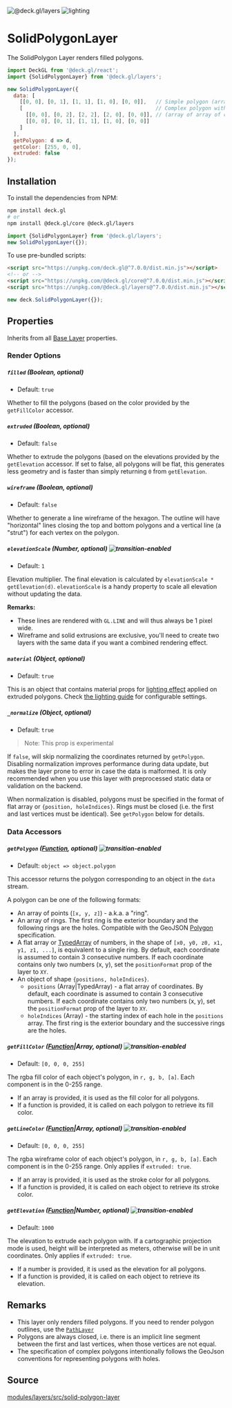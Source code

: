 <p class="badges">
  <img src="https://img.shields.io/badge/@deck.gl/layers-lightgrey.svg?style=flat-square" alt="@deck.gl/layers" />
  <img src="https://img.shields.io/badge/lighting-yes-blue.svg?style=flat-square" alt="lighting" />
</p>

# SolidPolygonLayer

The SolidPolygon Layer renders filled polygons.

```js
import DeckGL from '@deck.gl/react';
import {SolidPolygonLayer} from '@deck.gl/layers';

new SolidPolygonLayer({
  data: [
    [[0, 0], [0, 1], [1, 1], [1, 0], [0, 0]],   // Simple polygon (array of coords)
    [                                           // Complex polygon with one hole
      [[0, 0], [0, 2], [2, 2], [2, 0], [0, 0]], // (array of array of coords)
      [[0, 0], [0, 1], [1, 1], [1, 0], [0, 0]]
    ]
  ],
  getPolygon: d => d,
  getColor: [255, 0, 0],
  extruded: false
});
```


## Installation

To install the dependencies from NPM:

```bash
npm install deck.gl
# or
npm install @deck.gl/core @deck.gl/layers
```

```js
import {SolidPolygonLayer} from '@deck.gl/layers';
new SolidPolygonLayer({});
```

To use pre-bundled scripts:

```html
<script src="https://unpkg.com/deck.gl@^7.0.0/dist.min.js"></script>
<!-- or -->
<script src="https://unpkg.com/@deck.gl/core@^7.0.0/dist.min.js"></script>
<script src="https://unpkg.com/@deck.gl/layers@^7.0.0/dist.min.js"></script>
```

```js
new deck.SolidPolygonLayer({});
```

## Properties

Inherits from all [Base Layer](/docs/api-reference/layer.md) properties.

### Render Options

##### `filled` (Boolean, optional)

* Default: `true`

Whether to fill the polygons (based on the color provided by the
`getFillColor` accessor.

##### `extruded` (Boolean, optional)

* Default: `false`

Whether to extrude the polygons (based on the elevations provided by the
`getElevation` accessor. If set to false, all polygons will be flat, this
generates less geometry and is faster than simply returning `0` from `getElevation`.

##### `wireframe` (Boolean, optional)

* Default: `false`

Whether to generate a line wireframe of the hexagon. The outline will have
"horizontal" lines closing the top and bottom polygons and a vertical line
(a "strut") for each vertex on the polygon.

##### `elevationScale` (Number, optional) ![transition-enabled](https://img.shields.io/badge/transition-enabled-green.svg?style=flat-square")

* Default: `1`

Elevation multiplier. The final elevation is calculated by
  `elevationScale * getElevation(d)`. `elevationScale` is a handy property to scale
all elevation without updating the data.

**Remarks:**

* These lines are rendered with `GL.LINE` and will thus always be 1 pixel wide.
* Wireframe and solid extrusions are exclusive, you'll need to create two layers
  with the same data if you want a combined rendering effect.

##### `material` (Object, optional)

* Default: `true`

This is an object that contains material props for [lighting effect](/docs/effects/lighting-effect.md) applied on extruded polygons.
Check [the lighting guide](/docs/developer-guide/using-lighting.md#constructing-a-material-instance) for configurable settings.

##### `_normalize` (Object, optional)

* Default: `true`

> Note: This prop is experimental

If `false`, will skip normalizing the coordinates returned by `getPolygon`. Disabling normalization improves performance during data update, but makes the layer prone to error in case the data is malformed. It is only recommended when you use this layer with preprocessed static data or validation on the backend.

When normalization is disabled, polygons must be specified in the format of flat array or `{position, holeIndices}`. Rings must be closed (i.e. the first and last vertices must be identical). See `getPolygon` below for details.

### Data Accessors

##### `getPolygon` ([Function](/docs/developer-guide/using-layers.md#accessors), optional) ![transition-enabled](https://img.shields.io/badge/transition-enabled-green.svg?style=flat-square")

* Default: `object => object.polygon`

This accessor returns the polygon corresponding to an object in the `data` stream.

A polygon can be one of the following formats:

* An array of points (`[x, y, z]`) - a.k.a. a "ring".
* An array of rings. The first ring is the exterior boundary and the following rings are the holes. Compatible with the GeoJSON [Polygon](https://tools.ietf.org/html/rfc7946#section-3.1.6) specification.
* A flat array or [TypedArray](https://developer.mozilla.org/en-US/docs/Web/JavaScript/Reference/Global_Objects/TypedArray) of numbers, in the shape of `[x0, y0, z0, x1, y1, z1, ...]`, is equivalent to a single ring. By default, each coordinate is assumed to contain 3 consecutive numbers. If each coordinate contains only two numbers (x, y), set the `positionFormat` prop of the layer to `XY`.
* An object of shape `{positions, holeIndices}`.
  - `positions` (Array|TypedArray) - a flat array of coordinates. By default, each coordinate is assumed to contain 3 consecutive numbers. If each coordinate contains only two numbers (x, y), set the `positionFormat` prop of the layer to `XY`.
  - `holeIndices` (Array) - the starting index of each hole in the `positions` array. The first ring is the exterior boundary and the successive rings are the holes.


##### `getFillColor` ([Function](/docs/developer-guide/using-layers.md#accessors)|Array, optional) ![transition-enabled](https://img.shields.io/badge/transition-enabled-green.svg?style=flat-square")

* Default: `[0, 0, 0, 255]`

The rgba fill color of each object's polygon, in `r, g, b, [a]`. Each component is in the 0-255 range.

* If an array is provided, it is used as the fill color for all polygons.
* If a function is provided, it is called on each polygon to retrieve its fill color.

##### `getLineColor` ([Function](/docs/developer-guide/using-layers.md#accessors)|Array, optional) ![transition-enabled](https://img.shields.io/badge/transition-enabled-green.svg?style=flat-square")

* Default: `[0, 0, 0, 255]`

The rgba wireframe color of each object's polygon, in `r, g, b, [a]`. Each component is in the 0-255 range.
Only applies if `extruded: true`.

* If an array is provided, it is used as the stroke color for all polygons.
* If a function is provided, it is called on each object to retrieve its stroke color.

##### `getElevation` ([Function](/docs/developer-guide/using-layers.md#accessors)|Number, optional) ![transition-enabled](https://img.shields.io/badge/transition-enabled-green.svg?style=flat-square")

* Default: `1000`

The elevation to extrude each polygon with.
If a cartographic projection mode is used, height will be interpreted as meters,
otherwise will be in unit coordinates.
Only applies if `extruded: true`.

* If a number is provided, it is used as the elevation for all polygons.
* If a function is provided, it is called on each object to retrieve its elevation.

## Remarks

* This layer only renders filled polygons. If you need to render polygon
  outlines, use the [`PathLayer`](/docs/layers/path-layer.md)
* Polygons are always closed, i.e. there is an implicit line segment between
  the first and last vertices, when those vertices are not equal.
* The specification of complex polygons intentionally follows the GeoJson
  conventions for representing polygons with holes.

## Source

[modules/layers/src/solid-polygon-layer](https://github.com/uber/deck.gl/tree/master/modules/layers/src/solid-polygon-layer)

